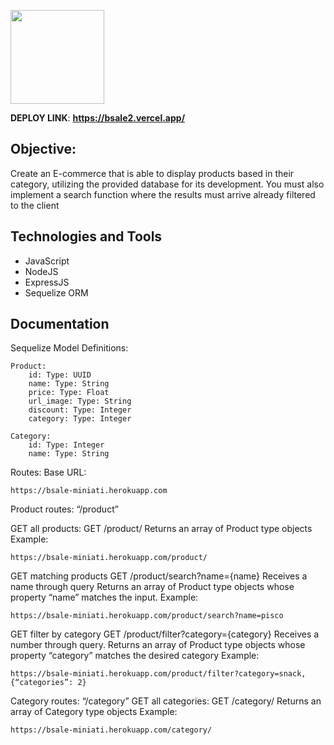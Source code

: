 <p align="left">
  <img height="150" src="./client/src/media/logonavbar.png" />
</p>


__DEPLOY LINK__: __https://bsale2.vercel.app/__

## Objective:
Create an E-commerce that is able to display products based in their category, 
utilizing the provided database for its development. 
You must also implement a search function where the results must arrive already filtered to the client



## Technologies and Tools

- JavaScript 
- NodeJS 
- ExpressJS
- Sequelize ORM

## Documentation

Sequelize Model Definitions:

    Product:
        id: Type: UUID  
        name: Type: String
        price: Type: Float
        url_image: Type: String
        discount: Type: Integer
        category: Type: Integer

    Category:
        id: Type: Integer
        name: Type: String

Routes:
 Base URL: 
        
    https://bsale-miniati.herokuapp.com

Product routes: “/product”
 
GET all products: 
GET /product/
Returns an array of  Product type objects
Example: 

    https://bsale-miniati.herokuapp.com/product/


GET matching products
GET /product/search?name={name}
Receives a name through query
Returns an array of Product type objects whose property “name” matches the input. 
Example: 

    https://bsale-miniati.herokuapp.com/product/search?name=pisco

GET filter by category
GET /product/filter?category={category}
Receives a number through query.
Returns an array of Product type objects whose property “category” matches the desired category
Example: 
        
    https://bsale-miniati.herokuapp.com/product/filter?category=snack, 
    {“categories”: 2}

Category routes: “/category”
GET all categories:
GET /category/
Returns an array of Category type objects
Example: 

    https://bsale-miniati.herokuapp.com/category/


